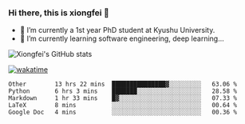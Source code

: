 ### Hi there, this is xiongfei 👋


- 🔭 I’m currently a 1st year PhD student at Kyushu University.
- 🌱 I’m currently learning software engineering, deep learning...

<!--
**Toma62299781/Toma62299781** is a ✨ _special_ ✨ repository because its `README.md` (this file) appears on your GitHub profile.
Here are some ideas to get you started:
-->

![Xiongfei's GitHub stats](https://github-readme-stats.vercel.app/api?username=Toma62299781)


[![wakatime](https://wakatime.com/badge/user/9e8d5516-d162-43e7-9563-87295d455a71.svg)](https://wakatime.com/@9e8d5516-d162-43e7-9563-87295d455a71)

<!--START_SECTION:waka-->
```text
Other        13 hrs 22 mins  ███████████████▓░░░░░░░░░   63.06 % 
Python       6 hrs 3 mins    ███████░░░░░░░░░░░░░░░░░░   28.58 % 
Markdown     1 hr 33 mins    █▓░░░░░░░░░░░░░░░░░░░░░░░   07.33 % 
LaTeX        8 mins          ░░░░░░░░░░░░░░░░░░░░░░░░░   00.64 % 
Google Doc   4 mins          ░░░░░░░░░░░░░░░░░░░░░░░░░   00.36 % 
```
<!--END_SECTION:waka-->

